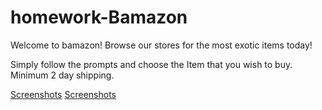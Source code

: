 # homework-Bamazon

Welcome to bamazon! Browse our stores for the most exotic items today!

Simply follow the prompts and choose the Item that you wish to buy. Minimum 2 day shipping.

[Screenshots](images/Screenshot1.png)
[Screenshots](images/Screenshot2.png)